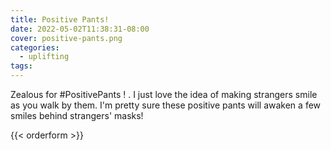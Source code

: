 ```yaml
---
title: Positive Pants!
date: 2022-05-02T11:38:31-08:00
cover: positive-pants.png
categories:
  - uplifting
tags:
---
```


Zealous for #PositivePants !
.
I just love the idea of making strangers smile as you walk by them. I'm pretty sure these positive pants will awaken a few smiles behind strangers' masks!

<!--more-->
{{< orderform >}}
